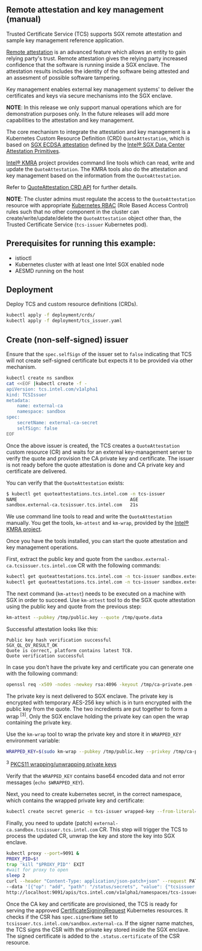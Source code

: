 
## Remote attestation and key management (manual)

Trusted Certificate Service (TCS) supports SGX remote attestation and sample key management reference application.

[Remote attestation](https://www.intel.com/content/www/us/en/developer/tools/software-guard-extensions/attestation-services.html) is an advanced feature which allows an entity to gain relying party's trust. Remote attestation gives the relying party increased confidence that the software is running inside a SGX enclave. The attestation results includes the identity of the software being attested and an assesment of possible software tampering.

Key management enables external key management systems' to deliver the certificates and keys via secure mechanisms into the SGX enclave. 

**NOTE**: In this release we only support manual operations which are for demonstration purposes only. In the future releases will add more capabilities to the attestation and key management. 

The core mechanism to integrate the attestation and key management is a Kubernetes Custom Resource Definition (CRD) `QuoteAttestation`, which is based on [SGX ECDSA attestation](https://www.intel.com/content/www/us/en/developer/articles/technical/quote-verification-attestation-with-intel-sgx-dcap.html) defined by the [Intel® SGX Data Center Attestation Primitives](https://github.com/intel/SGXDataCenterAttestationPrimitives).

[Intel® KMRA](https://01.org/key-management-reference-application-kmra) project provides command line tools which can read, write and update the `QuoteAttestation`. The KMRA tools also do the attestation and key management based on the information from the `QuoteAttestation`.

Refer to [QuoteAttestation CRD API](./docs/quote-attestation-api.md) for further details.

**NOTE**: The cluster admins must regulate the access to the `QuoteAttestation` resource with appropriate [Kubernetes RBAC](https://kubernetes.io/docs/reference/access-authn-authz/rbac/) (Role Based Access Control) rules such that no other component in the cluster can create/write/update/delete the `QuoteAttestation` object other than, the Trusted Certificate Service (`tcs-issuer` Kubernetes pod).

## Prerequisites for running this example:

  - istioctl
  - Kubernetes cluster with at least one Intel SGX enabled node
  - AESMD running on the host 

## Deployment

Deploy TCS and custom resource definitions (CRDs).

```sh
kubectl apply -f deployment/crds/
kubectl apply -f deployment/tcs_issuer.yaml
```
## Create (non-self-signed) issuer

Ensure that the `spec.selfSign` of the issuer set to `false` indicating that TCS will not create self-signed certificate but expects it to be provided via other mechanism.

```sh
kubectl create ns sandbox
cat <<EOF |kubectl create -f -
apiVersion: tcs.intel.com/v1alpha1
kind: TCSIssuer
metadata:
    name: external-ca
    namespace: sandbox
spec:
    secretName: external-ca-secret
    selfSign: false
EOF
```

Once the above issuer is created, the TCS creates a
 `QuoteAttestation` custom resource (CR) and waits for an
external key-management server to verify the quote and provision
the CA private key and certificate. The issuer is not ready before the quote attestation is done and CA private key and certificate are delivered.

You can verify that the `QuoteAttestation` exists:

```sh
$ kubectl get quoteattestations.tcs.intel.com -n tcs-issuer
NAME                                          AGE
sandbox.external-ca.tcsissuer.tcs.intel.com   21s
```

We use command line tools to read and write the `QuoteAttestation` manually. You get the tools, `km-attest` and `km-wrap`, provided by the [Intel® KMRA project](https://01.org/key-management-reference-application-kmra).

Once you have the tools installed, you can start the quote attestation and key management operations.

First, extract the public key and quote from the `sandbox.external-ca.tcsissuer.tcs.intel.com` CR with the following commands:

```sh
kubectl get quoteattestations.tcs.intel.com -n tcs-issuer sandbox.external-ca.tcsissuer.tcs.intel.com -o jsonpath='{.spec.publicKey}' | base64 -d > /tmp/public.key
kubectl get quoteattestations.tcs.intel.com -n tcs-issuer sandbox.external-ca.tcsissuer.tcs.intel.com -o jsonpath='{.spec.quote}' | base64 -d > /tmp/quote.data
```

The next command (`km-attest`) needs to be executed on a machine with SGX in order to succeed.
Use `km-attest` tool to do the SGX quote attestation using the public key and quote from the
previous step:

```sh
km-attest --pubkey /tmp/public.key --quote /tmp/quote.data
````

Successful attestation looks like this:

```console
Public key hash verification successful
SGX_QL_QV_RESULT_OK
Quote is correct, platform contains latest TCB.
Quote verification successful
```

In case you don't have the private key and certificate you can generate one with the following command:

```sh
openssl req -x509 -nodes -newkey rsa:4096 -keyout /tmp/ca-private.pem -out /tmp/ca-cert.pem -sha256 -days 365 -subj '/CN=SGX.intel.com'
```

The private key is next delivered to SGX enclave. The private key is encrypted with temporary AES-256 key which is in turn encrypted with the public key from the quote. The two incredients are put together to form a wrap <sup>[3]</sup>. Only the SGX enclave holding the private key can open the wrap containing the private key.

Use the `km-wrap` tool to wrap the private key and store it in `WRAPPED_KEY` environment variable:

```sh
WRAPPED_KEY=$(sudo km-wrap --pubkey /tmp/public.key --privkey /tmp/ca-private.pem --pin 123456789 --token SgxOperator --module /usr/lib/x86_64-linux-gnu/softhsm/libsofthsm2.so)
```
<sup>3</sup> [PKCS11 wrapping/unwrapping private keys](http://docs.oasis-open.org/pkcs11/pkcs11-curr/v2.40/csprd02/pkcs11-curr-v2.40-csprd02.html#_Toc387327798)

Verify that the `WRAPPED_KEY` contains base64 encoded data and not error messages (`echo $WRAPPED_KEY`).

Next, you need to create kubernetes secret, in the correct namespace, which contains the wrapped private key and certificate:

```sh
kubectl create secret generic -n tcs-issuer wrapped-key --from-literal=tls.key=${WRAPPED_KEY} --from-literal=tls.crt=$(base64 -w 0 < /tmp/ca-cert.pem)
```

Finally, you need to update (patch) `external-ca.sandbox.tcsissuer.tcs.intel.com` CR. This step will trigger the TCS to process the updated CR, unwrap the key and store the key into SGX enclave.

```sh
kubectl proxy --port=9091 &
PROXY_PID=$!
trap 'kill "$PROXY_PID"' EXIT
#wait for proxy to open
sleep 2
curl --header "Content-Type: application/json-patch+json" --request PATCH \
--data '[{"op": "add", "path": "/status/secrets", "value": {"tcsissuer.tcs.intel.com/sandbox.external-ca": {"secretName": "wrapped-key", "secretType": "KMRA"}}}, {"op": "add", "path": "/status/conditions/-", "value": {"type": "CASecretReady", "status": "true", "reason": "AttestationControllerReconcile", "message": "Quote verification success"}}]' \
http://localhost:9091/apis/tcs.intel.com/v1alpha1/namespaces/tcs-issuer/quoteattestations/sandbox.external-ca.tcsissuer.tcs.intel.com/status
```

Once the CA key and certificate are provisioned, the TCS is ready for serving the approved
[CertificateSigningRequest](https://kubernetes.io/docs/tasks/tls/managing-tls-in-a-cluster/#create-a-certificate-signing-request-object-to-send-to-the-kubernetes-api) Kubernetes
resources. It checks if the CSR has `spec.signerName` set to `tcsissuer.tcs.intel.com/sandbox.external-ca`. If the signer name matches, the TCS signs the CSR with the private key stored inside the SGX enclave. The signed certificate is added to the `.status.certificate` of the CSR resource.
